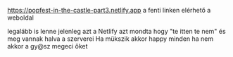 https://popfest-in-the-castle-part3.netlify.app
a fenti linken elérhető a weboldal 

legalább is lenne jelenleg azt a Netlify azt mondta hogy "te itten te nem" és meg vannak halva a szerverei Ha mükszik akkor happy minden ha nem akkor a gy@sz megeci őket
